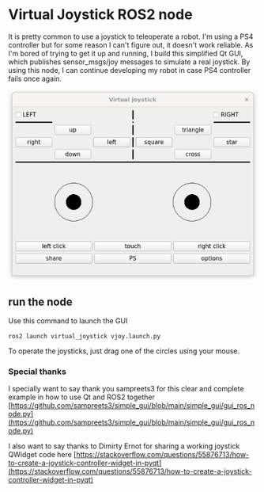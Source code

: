 # Virtual Joystick ROS2 node
It is pretty common to use a joystick to teleoperate a robot. I'm using a PS4 controller but for some reason I can't figure out, it doesn't work reliable.
As I'm bored of trying to get it up and running, I build this simplified Qt GUI, which publishes sensor_msgs/joy messages to simulate a real joystick. 
By using this node, I can continue developing my robot in case PS4 controller fails once again.

![alt](gui.png)


## run the node
Use this command to launch the GUI

```console
ros2 launch virtual_joystick vjoy.launch.py
```

To operate the joysticks, just drag one of the circles using your mouse.

### Special thanks
I specially want to say thank you sampreets3 for this clear and complete example in how to use Qt and ROS2 together
[https://github.com/sampreets3/simple_gui/blob/main/simple_gui/gui_ros_node.py](https://github.com/sampreets3/simple_gui/blob/main/simple_gui/gui_ros_node.py)

I also want to say thanks to Dimirty Ernot for sharing a working joystick QWidget code here
[https://stackoverflow.com/questions/55876713/how-to-create-a-joystick-controller-widget-in-pyqt](https://stackoverflow.com/questions/55876713/how-to-create-a-joystick-controller-widget-in-pyqt)
